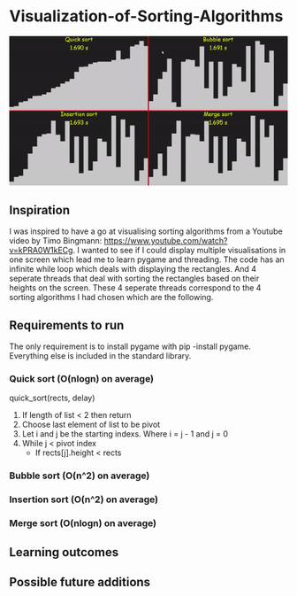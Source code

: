 # Visualization-of-Sorting-Algorithms

![sorting_gif](sorting.gif?raw=true)

## Inspiration
I was inspired to have a go at visualising sorting algorithms from a Youtube video by Timo Bingmann: https://www.youtube.com/watch?v=kPRA0W1kECg. I wanted to see if I could display multiple visualisations in one screen which lead me to learn pygame and threading. The code has an infinite while loop which deals with displaying the rectangles. And 4 seperate threads that deal with sorting the rectangles based on their heights on the screen. These 4 seperate threads correspond to the 4 sorting algorithms I had chosen which are the following.

## Requirements to run
The only requirement is to install pygame with pip -install pygame. Everything else is included in the standard library.

### Quick sort (O(nlogn) on average)
quick_sort(rects, delay)
  1) If length of list < 2 then return
  2) Choose last element of list to be pivot
  3) Let i and j be the starting indexs. Where  i = j - 1 and j = 0
  4) While j < pivot index
      - If rects[j].height < rects

### Bubble sort (O(n^2) on average)

### Insertion sort (O(n^2) on average)

### Merge sort (O(nlogn) on average)

## Learning outcomes

## Possible future additions
